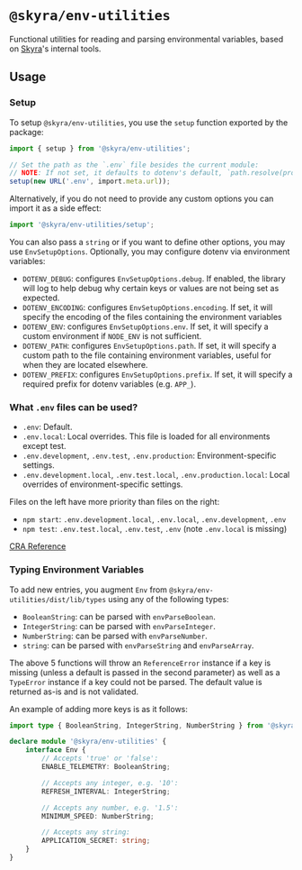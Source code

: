 # `@skyra/env-utilities`

Functional utilities for reading and parsing environmental variables, based on [Skyra](https://skyra.pw)'s internal tools.

## Usage

### Setup

To setup `@skyra/env-utilities`, you use the `setup` function exported by the package:

```typescript
import { setup } from '@skyra/env-utilities';

// Set the path as the `.env` file besides the current module:
// NOTE: If not set, it defaults to dotenv's default, `path.resolve(process.cwd(), '.env')`.
setup(new URL('.env', import.meta.url));
```

Alternatively, if you do not need to provide any custom options you can import it as a side effect:
```typescript
import '@skyra/env-utilities/setup';
```

You can also pass a `string` or if you want to define other options, you may use `EnvSetupOptions`. Optionally, you may configure dotenv via environment variables:

-   `DOTENV_DEBUG`: configures `EnvSetupOptions.debug`. If enabled, the library will log to help debug why certain keys or values are not being set as expected.
-   `DOTENV_ENCODING`: configures `EnvSetupOptions.encoding`. If set, it will specify the encoding of the files containing the environment variables
-   `DOTENV_ENV`: configures `EnvSetupOptions.env`. If set, it will specify a custom environment if `NODE_ENV` is not sufficient.
-   `DOTENV_PATH`: configures `EnvSetupOptions.path`. If set, it will specify a custom path to the file containing environment variables, useful for when they are located elsewhere.
-   `DOTENV_PREFIX`: configures `EnvSetupOptions.prefix`. If set, it will specify a required prefix for dotenv variables (e.g. `APP_`).

### What `.env` files can be used?

-   `.env`: Default.
-   `.env.local`: Local overrides. This file is loaded for all environments except test.
-   `.env.development`, `.env.test`, `.env.production`: Environment-specific settings.
-   `.env.development.local`, `.env.test.local`, `.env.production.local`: Local overrides of environment-specific settings.

Files on the left have more priority than files on the right:

-   `npm start`: `.env.development.local`, `.env.local`, `.env.development`, `.env`
-   `npm test`: `.env.test.local`, `.env.test`, `.env` (note `.env.local` is missing)

[CRA Reference](https://create-react-app.dev/docs/adding-custom-environment-variables/#what-other-env-files-can-be-used)

### Typing Environment Variables

To add new entries, you augment `Env` from `@skyra/env-utilities/dist/lib/types` using any of the following types:

-   `BooleanString`: can be parsed with `envParseBoolean`.
-   `IntegerString`: can be parsed with `envParseInteger`.
-   `NumberString`: can be parsed with `envParseNumber`.
-   `string`: can be parsed with `envParseString` and `envParseArray`.

The above 5 functions will throw an `ReferenceError` instance if a key is missing (unless a default is passed in the second parameter) as well as a `TypeError` instance if a key could not be parsed. The default value is returned as-is and is not validated.

An example of adding more keys is as it follows:

```typescript
import type { BooleanString, IntegerString, NumberString } from '@skyra/env-utilities';

declare module '@skyra/env-utilities' {
	interface Env {
		// Accepts 'true' or 'false':
		ENABLE_TELEMETRY: BooleanString;

		// Accepts any integer, e.g. '10':
		REFRESH_INTERVAL: IntegerString;

		// Accepts any number, e.g. '1.5':
		MINIMUM_SPEED: NumberString;

		// Accepts any string:
		APPLICATION_SECRET: string;
	}
}
```
